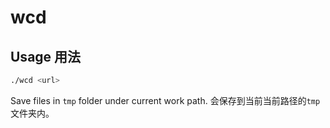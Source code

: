 # wcd

## Usage 用法

```bash
./wcd <url>
```

Save files in ``tmp`` folder under current work path.
会保存到当前当前路径的``tmp``文件夹内。
